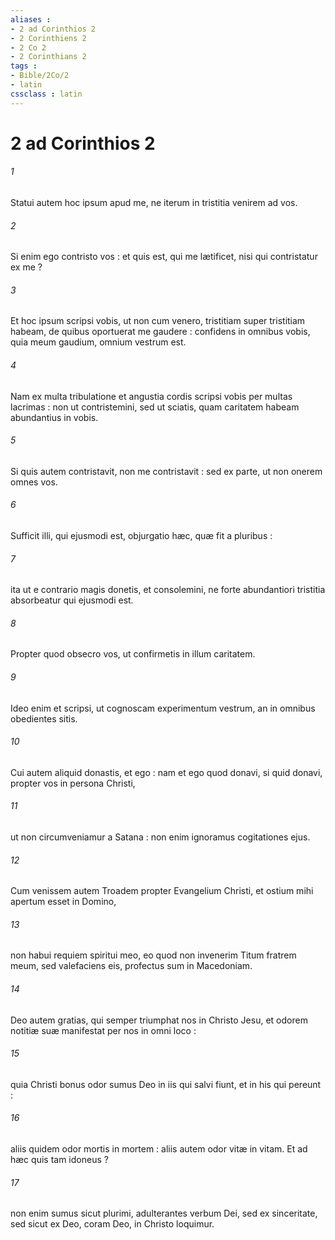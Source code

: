 ```yaml
---
aliases : 
- 2 ad Corinthios 2
- 2 Corinthiens 2
- 2 Co 2
- 2 Corinthians 2
tags : 
- Bible/2Co/2
- latin
cssclass : latin
---
```


# 2 ad Corinthios 2

###### 1
Statui autem hoc ipsum apud me, ne iterum in tristitia venirem ad vos.
###### 2
Si enim ego contristo vos : et quis est, qui me lætificet, nisi qui contristatur ex me ?
###### 3
Et hoc ipsum scripsi vobis, ut non cum venero, tristitiam super tristitiam habeam, de quibus oportuerat me gaudere : confidens in omnibus vobis, quia meum gaudium, omnium vestrum est.
###### 4
Nam ex multa tribulatione et angustia cordis scripsi vobis per multas lacrimas : non ut contristemini, sed ut sciatis, quam caritatem habeam abundantius in vobis.
###### 5
Si quis autem contristavit, non me contristavit : sed ex parte, ut non onerem omnes vos.
###### 6
Sufficit illi, qui ejusmodi est, objurgatio hæc, quæ fit a pluribus :
###### 7
ita ut e contrario magis donetis, et consolemini, ne forte abundantiori tristitia absorbeatur qui ejusmodi est.
###### 8
Propter quod obsecro vos, ut confirmetis in illum caritatem.
###### 9
Ideo enim et scripsi, ut cognoscam experimentum vestrum, an in omnibus obedientes sitis.
###### 10
Cui autem aliquid donastis, et ego : nam et ego quod donavi, si quid donavi, propter vos in persona Christi,
###### 11
ut non circumveniamur a Satana : non enim ignoramus cogitationes ejus.
###### 12
Cum venissem autem Troadem propter Evangelium Christi, et ostium mihi apertum esset in Domino,
###### 13
non habui requiem spiritui meo, eo quod non invenerim Titum fratrem meum, sed valefaciens eis, profectus sum in Macedoniam.
###### 14
Deo autem gratias, qui semper triumphat nos in Christo Jesu, et odorem notitiæ suæ manifestat per nos in omni loco :
###### 15
quia Christi bonus odor sumus Deo in iis qui salvi fiunt, et in his qui pereunt :
###### 16
aliis quidem odor mortis in mortem : aliis autem odor vitæ in vitam. Et ad hæc quis tam idoneus ?
###### 17
non enim sumus sicut plurimi, adulterantes verbum Dei, sed ex sinceritate, sed sicut ex Deo, coram Deo, in Christo loquimur.
